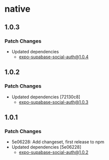 # native

## 1.0.3

### Patch Changes

- Updated dependencies
  - expo-supabase-social-auth@1.0.4

## 1.0.2

### Patch Changes

- Updated dependencies [72130c8]
  - expo-supabase-social-auth@1.0.3

## 1.0.1

### Patch Changes

- 5e06228: Add changeset, first release to npm
- Updated dependencies [5e06228]
  - expo-supabase-social-auth@1.0.2
